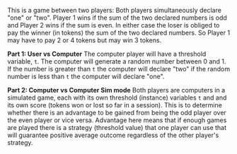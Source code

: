 This is a game between two players: Both players simultaneously declare "one" or "two". Player 1 wins if the sum of the two declared numbers is odd and Player 2 wins if the sum is even. In either case the loser is obliged to pay the winner (in tokens) the sum of the two declared numbers. So Player 1 may have to pay 2 or 4 tokens but may win 3 tokens.

 
**Part 1: User vs Computer** The computer player will have a threshold variable, `t`. The computer will generate a random number between 0 and 1. If the number is greater than `t` the computer will declare "two" if the random number is less than `t` the computer will declare "one". 


**Part 2: Computer vs Computer Sim mode**
 Both players are computers in a simulated game, each with its own threshold (instance) variables `t` and and its own score (tokens won or lost so far in a session). This is to determine whether there is an advantage to be gained from being the odd player over the even player or vice versa. Advantage here  means that if enough games are played there is a strategy (threshold value) that one player can use that will guarantee positive average outcome regardless of the other player's strategy.